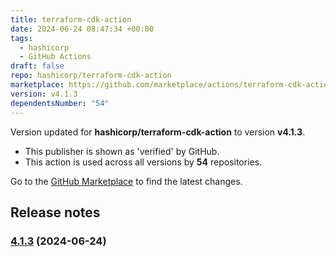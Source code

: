 ```yaml
---
title: terraform-cdk-action
date: 2024-06-24 08:47:34 +00:00
tags:
  - hashicorp
  - GitHub Actions
draft: false
repo: hashicorp/terraform-cdk-action
marketplace: https://github.com/marketplace/actions/terraform-cdk-action
version: v4.1.3
dependentsNumber: "54"
---
```



Version updated for **hashicorp/terraform-cdk-action** to version **v4.1.3**.
- This publisher is shown as 'verified' by GitHub.
- This action is used across all versions by **54** repositories.

Go to the [GitHub Marketplace](https://github.com/marketplace/actions/terraform-cdk-action) to find the latest changes.

## Release notes

### [4.1.3](https://github.com/hashicorp/terraform-cdk-action/compare/v4.1.2...v4.1.3) (2024-06-24)

